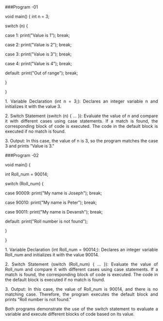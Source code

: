 ###Program -01

void main() {
int n = 3;

switch (n) {

case 1:
print("Value is 1");
break;

case 2:
print("Value is 2");
break;

case 3:
print("Value is 3");
break;

case 4:
print("Value is 4");
break;

default:
print("Out of range");
break;

 }
 
}

<p align="justify">
1. Variable Declaration (int n = 3;):
Declares an integer variable n and initializes it with the value 3.
</p>

<p align="justify">
2. Switch Statement (switch (n) { ... }):
Evaluate the value of n and compare it with different cases using case statements. If a match is found, the corresponding block of code is executed. The code in the default block is executed if no match is found.
</p>

<p align="justify">
3. Output:
In this case, the value of n is 3, so the program matches the case 3 and prints "Value is 3."
</p>


###Program -02

void main() {

int Roll_num = 90014;

switch (Roll_num) {

case 90009:
print("My name is Joseph");
break;

case 90010:
print("My name is Peter");
break;

case 90011:
print("My name is Devansh");
break;

default:
print("Roll number is not found");

 }

}

<p align="justify">
1. Variable Declaration (int Roll_num = 90014;):
Declares an integer variable Roll_num and initializes it with the value 90014.
</p>

<p align="justify">
2. Switch Statement (switch (Roll_num) { ... }):
Evaluate the value of Roll_num and compare it with different cases using case statements. If a match is found, the corresponding block of code is executed. The code in the default block is executed if no match is found.
</p>

<p align="justify">
3. Output:
In this case, the value of Roll_num is 90014, and there is no matching case. Therefore, the program executes the default block and prints "Roll number is not found."
</p>

<p align="justify">
Both programs demonstrate the use of the switch statement to evaluate a variable and execute different blocks of code based on its value.
</p>
